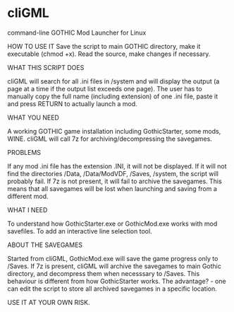 # cliGML
command-line GOTHIC Mod Launcher for Linux

HOW TO USE IT
Save the script to main GOTHIC directory, make it executable (chmod +x). Read the source, make changes if necessary.

WHAT THIS SCRIPT DOES

cliGML will search for all .ini files in /system and will display the output (a page at a time if the output list exceeds one page). The user has to manually copy the full name (including extension) of one .ini file, paste it and press RETURN to actually launch a mod.

WHAT YOU NEED

A working GOTHIC game installation including GothicStarter, some mods, WINE.
cliGML will call 7z for archiving/decompressing the savegames.

PROBLEMS

If any mod .ini file has the extension .INI, it will not be displayed.
If it will not find the directories /Data, /Data/ModVDF, /Saves, /system, the script will probably fail.
If 7z is not present, it will fail to archive the savegames. This means that all savegames will be lost when launching  and saving from a different mod.

WHAT I NEED

To understand how GothicStarter.exe or GothicMod.exe works with mod savefiles.
To add an interactive line selection tool.

ABOUT THE SAVEGAMES

Started from cliGML, GothicMod.exe will save the game progress only to /Saves. If 7z is present, cliGML will archive the savegames to main Gothic directory, and decompress them when necesssary to /Saves. This behaviour is different from how GothicStarter works. The advantage? - one can edit the script to store all archived savegames in a specific location.

USE IT AT YOUR OWN RISK.
